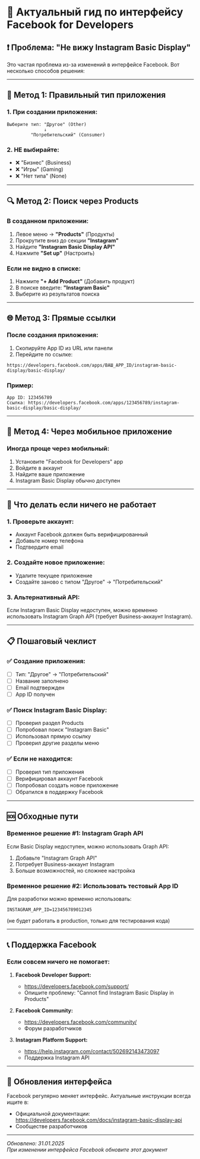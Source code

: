 # 🔧 Актуальный гид по интерфейсу Facebook for Developers

## ❗ Проблема: "Не вижу Instagram Basic Display"

Это частая проблема из-за изменений в интерфейсе Facebook. Вот несколько способов решения:

---

## 🎯 Метод 1: Правильный тип приложения

### 1. При создании приложения:
```
Выберите тип: "Другое" (Other)
              ↓
         "Потребительский" (Consumer)
```

### 2. НЕ выбирайте:
- ❌ "Бизнес" (Business)
- ❌ "Игры" (Gaming)
- ❌ "Нет типа" (None)

---

## 🔍 Метод 2: Поиск через Products

### В созданном приложении:
1. Левое меню → **"Products"** (Продукты)
2. Прокрутите вниз до секции **"Instagram"**
3. Найдите **"Instagram Basic Display API"**
4. Нажмите **"Set up"** (Настроить)

### Если не видно в списке:
1. Нажмите **"+ Add Product"** (Добавить продукт)
2. В поиске введите: **"Instagram Basic"**
3. Выберите из результатов поиска

---

## 🌐 Метод 3: Прямые ссылки

### После создания приложения:
1. Скопируйте App ID из URL или панели
2. Перейдите по ссылке:
```
https://developers.facebook.com/apps/ВАШ_APP_ID/instagram-basic-display/basic-display/
```

### Пример:
```
App ID: 123456789
Ссылка: https://developers.facebook.com/apps/123456789/instagram-basic-display/basic-display/
```

---

## 📱 Метод 4: Через мобильное приложение

### Иногда проще через мобильный:
1. Установите "Facebook for Developers" app
2. Войдите в аккаунт
3. Найдите ваше приложение
4. Instagram Basic Display обычно доступен

---

## 🚫 Что делать если ничего не работает

### 1. Проверьте аккаунт:
- Аккаунт Facebook должен быть верифицированный
- Добавьте номер телефона
- Подтвердите email

### 2. Создайте новое приложение:
- Удалите текущее приложение
- Создайте заново с типом "Другое" → "Потребительский"

### 3. Альтернативный API:
Если Instagram Basic Display недоступен, можно временно использовать Instagram Graph API (требует Business-аккаунт Instagram).

---

## 📋 Пошаговый чеклист

### ✅ Создание приложения:
- [ ] Тип: "Другое" → "Потребительский"
- [ ] Название заполнено
- [ ] Email подтвержден
- [ ] App ID получен

### ✅ Поиск Instagram Basic Display:
- [ ] Проверил раздел Products
- [ ] Попробовал поиск "Instagram Basic"
- [ ] Использовал прямую ссылку
- [ ] Проверил другие разделы меню

### ✅ Если не находится:
- [ ] Проверил тип приложения
- [ ] Верифицировал аккаунт Facebook
- [ ] Попробовал создать новое приложение
- [ ] Обратился в поддержку Facebook

---

## 🆘 Обходные пути

### Временное решение #1: Instagram Graph API
Если Basic Display недоступен, можно использовать Graph API:
1. Добавьте "Instagram Graph API"
2. Потребует Business-аккаунт Instagram
3. Больше возможностей, но сложнее настройка

### Временное решение #2: Использовать тестовый App ID
Для разработки можно временно использовать:
```
INSTAGRAM_APP_ID=123456789012345
```
(не будет работать в production, только для тестирования кода)

---

## 📞 Поддержка Facebook

### Если совсем ничего не помогает:
1. **Facebook Developer Support:**
   - https://developers.facebook.com/support/
   - Опишите проблему: "Cannot find Instagram Basic Display in Products"

2. **Facebook Community:**
   - https://developers.facebook.com/community/
   - Форум разработчиков

3. **Instagram Platform Support:**
   - https://help.instagram.com/contact/502692143473097
   - Поддержка Instagram API

---

## 🔄 Обновления интерфейса

Facebook регулярно меняет интерфейс. Актуальные инструкции всегда ищите в:
- Официальной документации: https://developers.facebook.com/docs/instagram-basic-display-api
- Сообществе разработчиков

---

*Обновлено: 31.01.2025*  
*При изменении интерфейса Facebook обновите этот документ*
